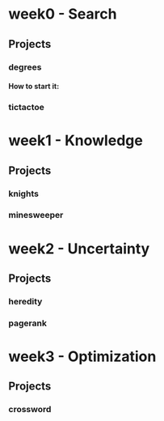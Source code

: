 # week0 - Search

## Projects

### degrees

#### How to start it:

### tictactoe

# week1 - Knowledge

## Projects

### knights

### minesweeper

# week2 - Uncertainty

## Projects

### heredity

### pagerank

# week3 - Optimization

## Projects

### crossword

